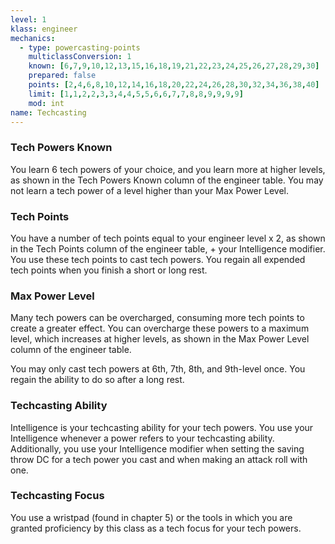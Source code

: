 ```yaml
---
level: 1
klass: engineer
mechanics:
  - type: powercasting-points
    multiclassConversion: 1
    known: [6,7,9,10,12,13,15,16,18,19,21,22,23,24,25,26,27,28,29,30]
    prepared: false
    points: [2,4,6,8,10,12,14,16,18,20,22,24,26,28,30,32,34,36,38,40]
    limit: [1,1,2,2,3,3,4,4,5,5,6,6,7,7,8,8,9,9,9,9]
    mod: int
name: Techcasting
---
```

### Tech Powers Known
You learn 6 tech powers of your choice, and you learn more at higher levels, as shown in the Tech Powers Known column of the engineer table. You may not learn a tech power of a level higher than your Max Power Level.

### Tech Points
You have a number of tech points equal to your engineer level x 2, as shown in the Tech Points column of the engineer table, + your Intelligence modifier. You use these tech points to cast tech powers. You regain all expended tech points when you finish a short or long rest.

### Max Power Level
Many tech powers can be overcharged, consuming more tech points to create a greater effect. You can overcharge these powers to a maximum level, which increases at higher levels, as shown in the Max Power Level column of the engineer table.

You may only cast tech powers at 6th, 7th, 8th, and 9th-level once. You regain the ability to do so after a long rest.

### Techcasting Ability
Intelligence is your techcasting ability for your tech powers. You use your Intelligence whenever a power refers to your techcasting ability. Additionally, you use your Intelligence modifier when setting the saving throw DC for a tech power you cast and when making an attack roll with one.

### Techcasting Focus
You use a wristpad (found in chapter 5) or the tools in which you are granted proficiency by this class as a tech focus for your tech powers.